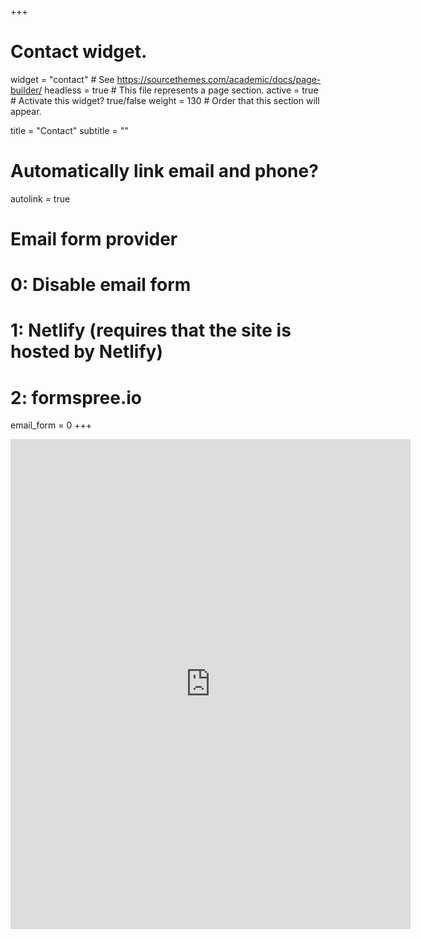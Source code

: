 +++
# Contact widget.
widget = "contact"  # See https://sourcethemes.com/academic/docs/page-builder/
headless = true  # This file represents a page section.
active = true  # Activate this widget? true/false
weight = 130  # Order that this section will appear.

title = "Contact"
subtitle = ""

# Automatically link email and phone?
autolink = true

# Email form provider
#   0: Disable email form
#   1: Netlify (requires that the site is hosted by Netlify)
#   2: formspree.io
email_form = 0
+++
<iframe src="https://docs.google.com/forms/d/e/1FAIpQLSd_FYWP7SDtKPbCnh_6aCWvX5y4OyeADXWCAS5jEED3oQHLVA/viewform?embedded=true" width="640" height="784" frameborder="0" marginheight="0" marginwidth="0">Wird geladen…</iframe>

